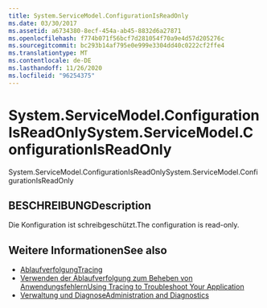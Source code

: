 ```yaml
---
title: System.ServiceModel.ConfigurationIsReadOnly
ms.date: 03/30/2017
ms.assetid: a6734380-8ecf-454a-ab45-8832d6a27871
ms.openlocfilehash: f774b071f56bcf7d281054f70a9e4d57d205276c
ms.sourcegitcommit: bc293b14af795e0e999e3304dd40c0222cf2ffe4
ms.translationtype: MT
ms.contentlocale: de-DE
ms.lasthandoff: 11/26/2020
ms.locfileid: "96254375"
---
```

# <a name="systemservicemodelconfigurationisreadonly"></a><span data-ttu-id="515fe-102">System.ServiceModel.ConfigurationIsReadOnly</span><span class="sxs-lookup"><span data-stu-id="515fe-102">System.ServiceModel.ConfigurationIsReadOnly</span></span>

<span data-ttu-id="515fe-103">System.ServiceModel.ConfigurationIsReadOnly</span><span class="sxs-lookup"><span data-stu-id="515fe-103">System.ServiceModel.ConfigurationIsReadOnly</span></span>  
  
## <a name="description"></a><span data-ttu-id="515fe-104">BESCHREIBUNG</span><span class="sxs-lookup"><span data-stu-id="515fe-104">Description</span></span>  

 <span data-ttu-id="515fe-105">Die Konfiguration ist schreibgeschützt.</span><span class="sxs-lookup"><span data-stu-id="515fe-105">The configuration is read-only.</span></span>  
  
## <a name="see-also"></a><span data-ttu-id="515fe-106">Weitere Informationen</span><span class="sxs-lookup"><span data-stu-id="515fe-106">See also</span></span>

- [<span data-ttu-id="515fe-107">Ablaufverfolgung</span><span class="sxs-lookup"><span data-stu-id="515fe-107">Tracing</span></span>](index.md)
- [<span data-ttu-id="515fe-108">Verwenden der Ablaufverfolgung zum Beheben von Anwendungsfehlern</span><span class="sxs-lookup"><span data-stu-id="515fe-108">Using Tracing to Troubleshoot Your Application</span></span>](using-tracing-to-troubleshoot-your-application.md)
- [<span data-ttu-id="515fe-109">Verwaltung und Diagnose</span><span class="sxs-lookup"><span data-stu-id="515fe-109">Administration and Diagnostics</span></span>](../index.md)

